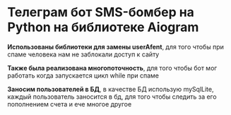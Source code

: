 <h1>Телеграм бот SMS-бомбер на Python на библиотеке Aiogram</h1>
<p><b>Использованы библиотеки для замены userAfent</b>, для того чтобы при спаме человека нам не заблокали доступ к сайту</p>
<p><b>Также была реализована многопоточность</b>, для того чтобы бот мог работать когда запускается цикл while при спаме</p>
<p><b>Заносим пользователей в БД</b>, в качестве БД использую mySqlLite, каждый пользователь заносится в бд, для того чтобы следить за его пополнением счета и ече многое другое</p>
